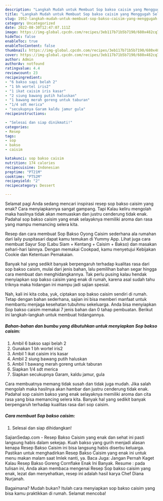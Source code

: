 ```yaml
---
description: "Langkah Mudah untuk Membuat Sop bakso caisim yang Menggugah Selera"
title: "Langkah Mudah untuk Membuat Sop bakso caisim yang Menggugah Selera"
slug: 1952-langkah-mudah-untuk-membuat-sop-bakso-caisim-yang-menggugah-selera
category: Uncategorized
date: 2022-08-30T12:47:07.111Z
image: https://img-global.cpcdn.com/recipes/3eb117b71b5b7190/680x482cq70/sop-bakso-caisim-foto-resep-utama.jpg
hideToc: false
enableToc: true
enableTocContent: false
thumbnail: https://img-global.cpcdn.com/recipes/3eb117b71b5b7190/680x482cq70/sop-bakso-caisim-foto-resep-utama.jpg
cover: https://img-global.cpcdn.com/recipes/3eb117b71b5b7190/680x482cq70/sop-bakso-caisim-foto-resep-utama.jpg
author: Admin
authorAv: notfound
ratingvalue: 4.4
reviewcount: 23
recipeingredient:
- "6 bakso sapi belah 2"
- "1 bh wortel iris2"
- "1 ikat caisim iris kasar"
- "2 siung bawang putih haluskan"
- "1 bawang merah goreng untuk taburan"
- "1/4 sdt merica"
- "secukupnya Garam kaldu jamur gula"
recipeinstructions:

- "Selesai dan siap dinikmati!"
categories:
- Resep
tags:
- sop
- bakso
- caisim

katakunci: sop bakso caisim 
nutrition: 174 calories
recipecuisine: Indonesian
preptime: "PT21M"
cooktime: "PT52M"
recipeyield: "2"
recipecategory: Dessert

---
```



Selamat pagi Anda sedang mencari inspirasi resep sop bakso caisim yang enak? Cara menyiapkannya sangat gampang. Tapi Kalau keliru mengolah maka hasilnya tidak akan memuaskan dan justru cenderung tidak enak. Padahal sop bakso caisim yang enak selayaknya memiliki aroma dan rasa yang mampu memancing selera kita.


Resep dan cara membuat Sop Bakso Oyong Caisim sederhana ala rumahan dari laily puspitasari dapat kamu temukan di Yummy App. Lihat juga cara membuat Sayur Sop (Labu Siam + Kentang + Caisim + Bakso) dan masakan sehari-hari lainnya. Dengan memakai Cookpad, kamu menyetujui Kebijakan Cookie dan Ketentuan Pemakaian.

Banyak hal yang sedikit banyak berpengaruh terhadap kualitas rasa dari sop bakso caisim, mulai dari jenis bahan, lalu pemilihan bahan segar hingga cara membuat dan menghidangkannya. Tak perlu pusing kalau hendak menyiapkan sop bakso caisim yang enak di rumah, karena asal sudah tahu triknya maka hidangan ini mampu jadi sajian spesial.


Nah, kali ini kita coba, yuk, ciptakan sop bakso caisim sendiri di rumah. Tetap dengan bahan sederhana, sajian ini bisa memberi manfaat untuk membantu menjaga kesehatan tubuhmu sekeluarga. Anda bisa menyiapkan Sop bakso caisim memakai 7 jenis bahan dan 0 tahap pembuatan. Berikut ini langkah-langkah untuk membuat hidangannya.

<!--inarticleads1-->

##### Bahan-bahan dan bumbu yang dibutuhkan untuk menyiapkan Sop bakso caisim:

1. Ambil 6 bakso sapi belah 2
1. Gunakan 1 bh wortel iris2
1. Ambil 1 ikat caisim iris kasar
1. Ambil 2 siung bawang putih haluskan
1. Ambil 1 bawang merah goreng untuk taburan
1. Siapkan 1/4 sdt merica
1. Siapkan secukupnya Garam, kaldu jamur, gula


Cara membuatnya memang tidak susah dan tidak juga mudah. Jika salah mengolah maka hasilnya akan hambar dan justru cenderung tidak enak. Padahal sop caisim bakso yang enak selayaknya memiliki aroma dan cita rasa yang bisa memancing selera kita. Banyak hal yang sedikit banyak berpengaruh terhadap kualitas rasa dari sop caisim. 

<!--inarticleads2-->

##### Cara membuat Sop bakso caisim:


1. Selesai dan siap dihidangkan!

SajianSedap.com - Resep Bakso Caisim yang enak dan sehat ini pasti langsung habis dalam sekejap. Kuah bakso yang gurih menjadi alasan kenapa Resep Bakso Caisim ini bisa langsung habis diserbu keluarga. Pastikan untuk menghadirkan Resep Bakso Caisim yang enak ini untuk menu makan malam saat Imlek nanti, ya. Baca Juga: Jangan Pernah Kaget Kalau Resep Bakso Goreng Cornflake Enak Ini Banyak. Resume : pada tulisan ini, Anda akan membaca mengenai Resep Sop bakso caisim yang enak, lezat dan menyehatkan, resep ini adalah hasil karya Chef Diana Nurjanah. 

Bagaimana? Mudah bukan? Itulah cara menyiapkan sop bakso caisim yang bisa kamu praktikkan di rumah. Selamat mencoba!
